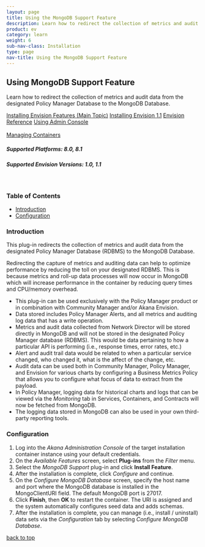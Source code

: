 ```yaml
---
layout: page
title: Using the MongoDB Support Feature
description: Learn how to redirect the collection of metrics and audit data from the designated Policy Manager Database to the MongoDB Database.
product: ev
category: learn
weight:	6
sub-nav-class: Installation
type: page
nav-title: Using the MongoDB Support Feature
---
```


## Using MongoDB Support Feature
Learn how to redirect the collection of metrics and audit data from the designated Policy Manager Database to the MongoDB Database.

<a href="../envision_install/installing_envision_features.html" class="button secondary">Installing Envision Features (Main Topic)</a> 
<a href="../envision_install/installing_envision_v11.html" class="button secondary">Installing Envision 1.1</a> <a href="../envision_reference/env_toc.html" class="button secondary">Envision Reference</a> <a href="using_admin_console.htm" class="button secondary">Using Admin Console</a> <br><br><a href="../container_management/container_management.htm" class="button secondary">Managing Containers</a><p></p>

<h5 class="stamp">Supported Platforms: 8.0, 8.1</h5>
<h5 class="stamp">Supported Envision Versions: 1.0, 1.1</h5><br>
<p></p>


  <div class = "divider1"></div>

### Table of Contents
<div id="toc-marker"></div>

* [Introduction](#introduction)
* [Configuration](#configuration)

<div class = "divider1"></div>

### Introduction

This plug-in redirects the collection of metrics and audit data from the designated Policy Manager Database (RDBMS) to the MongoDB Database. 

Redirecting the capture of metrics and auditing data can help to optimize performance by reducing the toll on your designated RDBMS. This is because metrics and roll-up data processes will now occur in MongoDB which will increase performance in the container by reducing query times and CPU/memory overhead.

* This plug-in can be used exclusively with the Policy Manager product or in combination with Community Manager and/or Akana Envision. 
* Data stored includes Policy Manager Alerts, and all metrics and auditing log data that has a write operation. 
* Metrics and audit data collected from Network Director will be stored directly in MongoDB and will not be stored in the designated Policy Manager database (RDBMS). This would be data pertaining to how a particular API is performing (i.e., response times, error rates, etc.)
* Alert and audit trail data would be related to when a particular service changed, who changed it, what is the affect of the change, etc.
* Audit data can be used both in Community Manager, Policy Manager, and Envision for various charts by configuring a Business Metrics Policy that allows you to configure what focus of data to extract from the payload. 
* In Policy Manager, logging data for historical charts and logs that can be viewed via the *Monitoring* tab in Services, Containers, and Contracts will now be fetched from MongoDB. 
* The logging data stored in MongoDB can also be used in your own third-party reporting tools. 

### Configuration

1. Log into the *Akana Administration Console* of the target installation container instance using your default credentials.
2. On the *Available Features* screen, select **Plug-ins** from the *Filter* menu. 
3. Select the *MongoDB Support* plug-in and click **Install Feature**.
4. After the installation is complete, click *Configure* and continue.
5. On the *Configure MongoDB Database* screen, specify the host name and port where the MongoDB database is installed in the MongoClientURI field. The default MongoDB port is 27017. 
6. Click **Finish**, then **OK** to restart the container. The URI is assigned and the system automatically configures seed data and adds schemas. 
7. After the installation is complete, you can manage (i.e., install / uninstall) data sets via the *Configuration* tab by selecting *Configure MongoDB Database*.

<p><a href="#top">back to top</a></p>


